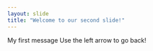 ```yaml
---
layout: slide
title: "Welcome to our second slide!"
---
```

My first message
Use the left arrow to go back!
